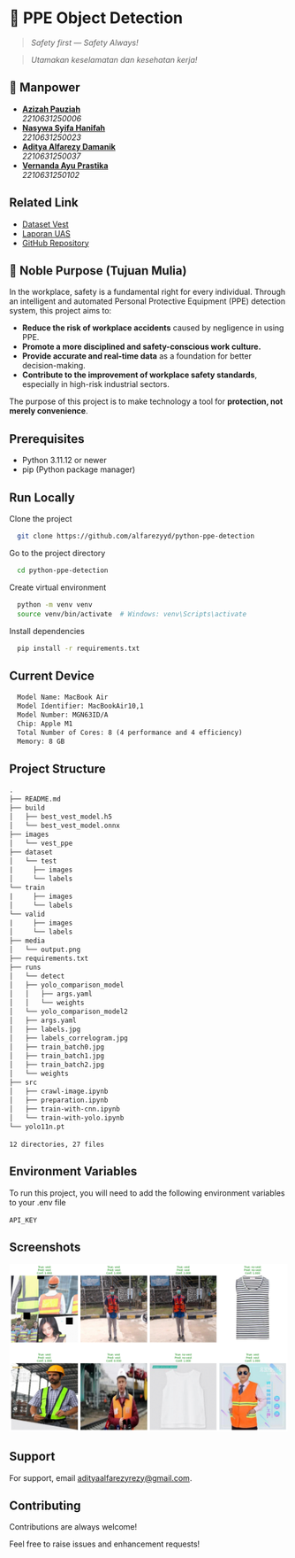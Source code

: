 # 🦺 **PPE Object Detection**

> _Safety first — Safety Always!_

> _Utamakan keselamatan dan kesehatan kerja!_

## 👋 Manpower

- [**Azizah Pauziah**](https://www.github.com/)  
  _2210631250006_
- [**Nasywa Syifa Hanifah**](https://www.github.com/)  
   _2210631250023_
- [**Aditya Alfarezy Damanik**](https://www.github.com/)  
   _2210631250037_
- [**Vernanda Ayu Prastika**](https://www.github.com/)  
   _2210631250102_

## Related Link

- [Dataset Vest](https://universe.roboflow.com/mainel/vest-cye3g)
- [Laporan UAS](https://docs.google.com/document/d/1Af-wU06vOFDZHdqPS0KJ_9QTKGA6iUvTd2lBjKeU0wA/edit?usp=sharing)
- [GitHub Repository](https://github.com/alfarezyyd/python-ppe-detection)

## 🌟 Noble Purpose (Tujuan Mulia)

In the workplace, safety is a fundamental right for every individual. Through an intelligent and automated Personal Protective Equipment (PPE) detection system, this project aims to:

- **Reduce the risk of workplace accidents** caused by negligence in using PPE.
- **Promote a more disciplined and safety-conscious work culture.**
- **Provide accurate and real-time data** as a foundation for better decision-making.
- **Contribute to the improvement of workplace safety standards**, especially in high-risk industrial sectors.

The purpose of this project is to make technology a tool for **protection, not merely convenience**.

## Prerequisites

- Python 3.11.12 or newer
- pip (Python package manager)

## Run Locally

Clone the project

```bash
  git clone https://github.com/alfarezyyd/python-ppe-detection
```

Go to the project directory

```bash
  cd python-ppe-detection
```

Create virtual environment

```bash
  python -m venv venv
  source venv/bin/activate  # Windows: venv\Scripts\activate
```

Install dependencies

```bash
  pip install -r requirements.txt
```

## Current Device

      Model Name: MacBook Air
      Model Identifier: MacBookAir10,1
      Model Number: MGN63ID/A
      Chip: Apple M1
      Total Number of Cores: 8 (4 performance and 4 efficiency)
      Memory: 8 GB

## Project Structure

    .
    ├── README.md
    ├── build
    │   ├── best_vest_model.h5
    │   └── best_vest_model.onnx
    ├── images
    │   └── vest_ppe
    ├── dataset
    │   └── test
    |     ├── images
    │     └── labels
    └── train
    |     ├── images
    │     └── labels
    └── valid
    |     ├── images
    │     └── labels
    ├── media
    │   └── output.png
    ├── requirements.txt
    ├── runs
    │   └── detect
    │   ├── yolo_comparison_model
    │   │   ├── args.yaml
    │   │   └── weights
    │   └── yolo_comparison_model2
    │   ├── args.yaml
    │   ├── labels.jpg
    │   ├── labels_correlogram.jpg
    │   ├── train_batch0.jpg
    │   ├── train_batch1.jpg
    │   ├── train_batch2.jpg
    │   └── weights
    ├── src
    │   ├── crawl-image.ipynb
    │   ├── preparation.ipynb
    │   ├── train-with-cnn.ipynb
    │   └── train-with-yolo.ipynb
    └── yolo11n.pt

    12 directories, 27 files

## Environment Variables

To run this project, you will need to add the following environment variables to your .env file

`API_KEY`

## Screenshots

![App Screenshot](https://github.com/alfarezyyd/python-ppe-detection/blob/main/media/output.png)

## Support

For support, email adityaalfarezyrezy@gmail.com.

## Contributing

Contributions are always welcome!

Feel free to raise issues and enhancement requests!
